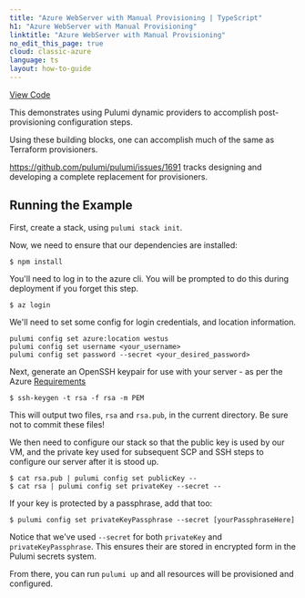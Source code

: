 ```yaml
---
title: "Azure WebServer with Manual Provisioning | TypeScript"
h1: "Azure WebServer with Manual Provisioning"
linktitle: "Azure WebServer with Manual Provisioning"
no_edit_this_page: true
cloud: classic-azure
language: ts
layout: how-to-guide
---
```


<!-- WARNING: this page was generated by a tool. Do not edit it by hand. -->
<!-- To change it, please see https://github.com/pulumi/docs/tree/master/tools/mktutorial. -->

<p class="mb-4 flex">
    <a class="flex flex-wrap items-center rounded text-xs text-white bg-blue-600 border-2 border-blue-600 px-2 mr-2 whitespace-no-wrap hover:text-white" style="height: 32px" href="https://github.com/pulumi/examples/tree/master/classic-azure-ts-vm-provisioners" target="_blank">
        <span><i class="fab fa-github pr-2"></i> View Code</span>
    </a>
</p>


This demonstrates using Pulumi dynamic providers to accomplish post-provisioning configuration steps.

Using these building blocks, one can accomplish much of the same as Terraform provisioners.

https://github.com/pulumi/pulumi/issues/1691 tracks designing and developing a complete replacement for provisioners.

## Running the Example

First, create a stack, using `pulumi stack init`.

Now, we need to ensure that our dependencies are installed:

```
$ npm install
``` 


You'll need to log in to the azure cli. You will be prompted to do this during deployment if you forget this step.

```
$ az login
```

We'll need to set some config for login credentials, and location information.

```
pulumi config set azure:location westus
pulumi config set username <your_username>
pulumi config set password --secret <your_desired_password>

```

Next, generate an OpenSSH keypair for use with your server - as per the Azure [Requirements][1]

```
$ ssh-keygen -t rsa -f rsa -m PEM
```

This will output two files, `rsa` and `rsa.pub`, in the current directory. Be sure not to commit these files!

We then need to configure our stack so that the public key is used by our VM, and the private key used
for subsequent SCP and SSH steps to configure our server after it is stood up.

```
$ cat rsa.pub | pulumi config set publicKey --
$ cat rsa | pulumi config set privateKey --secret --
```

If your key is protected by a passphrase, add that too:

```
$ pulumi config set privateKeyPassphrase --secret [yourPassphraseHere]
```

Notice that we've used `--secret` for both `privateKey` and `privateKeyPassphrase`. This ensures their are
stored in encrypted form in the Pulumi secrets system.


From there, you can run `pulumi up` and all resources will be provisioned and configured.

[1]: https://docs.microsoft.com/en-us/azure/virtual-machines/linux/ssh-from-windows#create-an-ssh-key-pair

